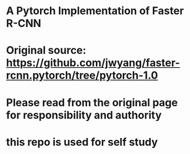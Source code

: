 # A Pytorch Implementation of Faster R-CNN
# Original source: https://github.com/jwyang/faster-rcnn.pytorch/tree/pytorch-1.0
# Please read from the original page for responsibility and authority
# this repo is used for self study
